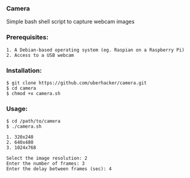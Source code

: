 ### Camera
Simple bash shell script to capture webcam images

### Prerequisites:
```
1. A Debian-based operating system (eg. Raspian on a Raspberry Pi)
2. Access to a USB webcam
```
### Installation:
```
$ git clone https://github.com/uberhacker/camera.git
$ cd camera
$ chmod +x camera.sh
```
### Usage:
```
$ cd /path/to/camera
$ ./camera.sh

1. 320x240
2. 640x480
3. 1024x768

Select the image resolution: 2
Enter the number of frames: 3
Enter the delay between frames (sec): 4
```
